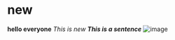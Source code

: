 # new
**hello everyone**
*This is new*
***This is a sentence***
![image](https://user-images.githubusercontent.com/96464578/146900423-2c0b0e07-df1e-4cfc-a31c-634135fe4ec2.png)

